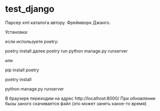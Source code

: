 # test_django

Парсер xml каталога автору.
Фреймворк Джанго.

Установка: 

если используете poetry:

poetry install 
далее
poetry run python manage.py runserver

или 

pip install poetry 

poetry install

python manage.py runserver

В браузере переходим на адрес  http://localhost:8000/
При обновлении бызы заного скачивается файл (это может занять какое-то время)
